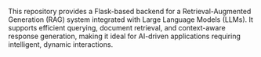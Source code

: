 This repository provides a Flask-based backend for a Retrieval-Augmented Generation (RAG) system integrated with Large Language Models (LLMs). It supports efficient querying, document retrieval, and context-aware response generation, making it ideal for AI-driven applications requiring intelligent, dynamic interactions.
